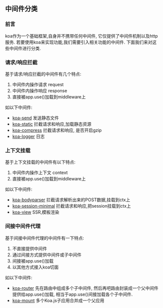 ## 中间件分类

### 前言
koa作为一个基础框架,自身并不携带任何中间件, 它仅提供了中间件机制以及http服务.
若要使用koa来实现功能,我们需要引入相关功能的中间件.
下面我们来对这些中间件进行分类.


### 请求/响应拦截
基于请求/响应拦截的中间件有几个特点:
1. 中间件内操作请求 request
2. 中间件内操作响应 response
3. 直接被app.use()加载到middleware上

如以下中间件:
- [koa-send](https://github.com/lamwaiben/lamwaiben.github.io/tree/master/framework/koa/chapter03/koa-send.md) 发送静态文件
- [koa-static](https://github.com/lamwaiben/lamwaiben.github.io/tree/master/framework/koa/chapter03/koa-static.md) 拦截请求和响应,加载静态资源
- [koa-compress](https://github.com/lamwaiben/lamwaiben.github.io/tree/master/framework/koa/chapter03/koa-compress.md) 拦截请求和响应, 是否开启gzip
- [koa-logger](https://github.com/lamwaiben/lamwaiben.github.io/tree/master/framework/koa/chapter03/koa-logger.md) 日志

### 上下文挂载
基于上下文挂载的中间件有以下特点:
1. 中间件内操作上下文 context
2. 直接被app.use()加载到middleware上

如以下中间件:
- [koa-bodyparser](https://github.com/lamwaiben/lamwaiben.github.io/tree/master/framework/koa/chapter03/koa-bodyparser.md) 拦截请求解析出来的POST数据,挂载到ctx上
- [koa-session-minimal](https://github.com/LamWaiBen/lamwaiben.github.io/blob/master/framework/koa/chapter03/koa-session-minimal.md) 拦截请求和响应,把session挂载到ctx上
- [koa-view](https://github.com/lamwaiben/lamwaiben.github.io/tree/master/framework/koa/chapter03/koa-views.md) SSR,模板渲染

### 间接中间件代理
基于间接中间件代理的中间件有一下特点:
1. 不直接提供中间件
2. 通过间接方式提供中间件或子中间件
3. 间接被app.use()加载
4. 以其他方式接入koa切面

如以下中间件:
- [koa-router](https://github.com/lamwaiben/lamwaiben.github.io/tree/master/framework/koa/chapter03/koa-router.md) 先在路由中组成多个子中间件, 然后再吧路由封装成一个父中间件提供给app.use()加载, 相当于app.use()间接加载各个子中间件.
- [koa-mount](https://github.com/LamWaiBen/lamwaiben.github.io/blob/master/framework/koa/chapter03/koa-mount.md) 多个Koa.js子应用合并成一个父应用